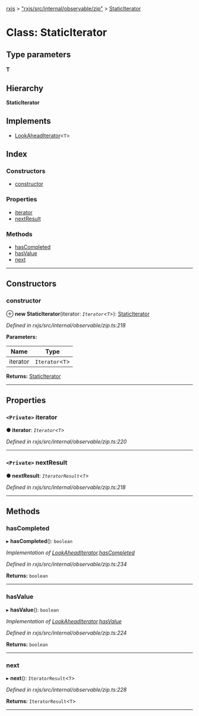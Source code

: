 [rxjs](../README.md) > ["rxjs/src/internal/observable/zip"](../modules/_rxjs_src_internal_observable_zip_.md) > [StaticIterator](../classes/_rxjs_src_internal_observable_zip_.staticiterator.md)

# Class: StaticIterator

## Type parameters
#### T 
## Hierarchy

**StaticIterator**

## Implements

* [LookAheadIterator](../interfaces/_rxjs_src_internal_observable_zip_.lookaheaditerator.md)<`T`>

## Index

### Constructors

* [constructor](_rxjs_src_internal_observable_zip_.staticiterator.md#constructor)

### Properties

* [iterator](_rxjs_src_internal_observable_zip_.staticiterator.md#iterator)
* [nextResult](_rxjs_src_internal_observable_zip_.staticiterator.md#nextresult)

### Methods

* [hasCompleted](_rxjs_src_internal_observable_zip_.staticiterator.md#hascompleted)
* [hasValue](_rxjs_src_internal_observable_zip_.staticiterator.md#hasvalue)
* [next](_rxjs_src_internal_observable_zip_.staticiterator.md#next)

---

## Constructors

<a id="constructor"></a>

###  constructor

⊕ **new StaticIterator**(iterator: *`Iterator`<`T`>*): [StaticIterator](_rxjs_src_internal_observable_zip_.staticiterator.md)

*Defined in rxjs/src/internal/observable/zip.ts:218*

**Parameters:**

| Name | Type |
| ------ | ------ |
| iterator | `Iterator`<`T`> |

**Returns:** [StaticIterator](_rxjs_src_internal_observable_zip_.staticiterator.md)

___

## Properties

<a id="iterator"></a>

### `<Private>` iterator

**● iterator**: *`Iterator`<`T`>*

*Defined in rxjs/src/internal/observable/zip.ts:220*

___
<a id="nextresult"></a>

### `<Private>` nextResult

**● nextResult**: *`IteratorResult`<`T`>*

*Defined in rxjs/src/internal/observable/zip.ts:218*

___

## Methods

<a id="hascompleted"></a>

###  hasCompleted

▸ **hasCompleted**(): `boolean`

*Implementation of [LookAheadIterator](../interfaces/_rxjs_src_internal_observable_zip_.lookaheaditerator.md).[hasCompleted](../interfaces/_rxjs_src_internal_observable_zip_.lookaheaditerator.md#hascompleted)*

*Defined in rxjs/src/internal/observable/zip.ts:234*

**Returns:** `boolean`

___
<a id="hasvalue"></a>

###  hasValue

▸ **hasValue**(): `boolean`

*Implementation of [LookAheadIterator](../interfaces/_rxjs_src_internal_observable_zip_.lookaheaditerator.md).[hasValue](../interfaces/_rxjs_src_internal_observable_zip_.lookaheaditerator.md#hasvalue)*

*Defined in rxjs/src/internal/observable/zip.ts:224*

**Returns:** `boolean`

___
<a id="next"></a>

###  next

▸ **next**(): `IteratorResult`<`T`>

*Defined in rxjs/src/internal/observable/zip.ts:228*

**Returns:** `IteratorResult`<`T`>

___

